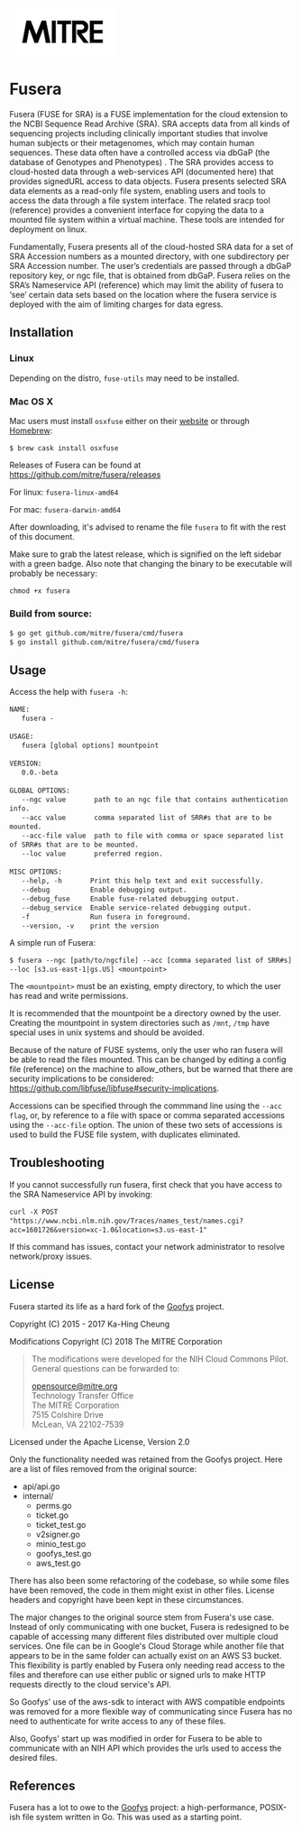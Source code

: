 ![mitrelogo-black](static/mitrelogo-black.jpg)

Fusera
===

Fusera (FUSE for SRA) is a FUSE implementation for the cloud extension to the NCBI Sequence Read Archive (SRA).  SRA accepts data from all kinds of sequencing projects including clinically important studies that involve human subjects or their metagenomes, which may contain human sequences. These data often have a controlled access via dbGaP (the database of Genotypes and Phenotypes) .  The SRA provides access to cloud-hosted data through a web-services API (documented here) that provides signedURL access to data objects.   Fusera presents selected SRA data elements as a read-only file system, enabling users and tools to access the data through a file system interface.   The related sracp tool (reference) provides a convenient interface for copying the data to a mounted file system within a virtual machine.  These tools are intended for deployment on linux.

Fundamentally, Fusera presents all of the cloud-hosted SRA data for a set of SRA Accession numbers as a mounted directory, with one subdirectory per SRA Accession number.  The user’s credentials are passed through a dbGaP repository key, or ngc file,  that is obtained from dbGaP.  Fusera relies on the SRA’s Nameservice API (reference) which may limit the ability of fusera to ‘see’ certain data sets based on the location where the fusera service is deployed with the aim of limiting charges for data egress.

Installation
---

### Linux

Depending on the distro, `fuse-utils` may need to be installed.

### Mac OS X

Mac users must install `osxfuse` either on their [website](https://osxfuse.github.io) or through [Homebrew](http://brew.sh/):

```ShellSession
$ brew cask install osxfuse
```

Releases of Fusera can be found at https://github.com/mitre/fusera/releases

For linux: `fusera-linux-amd64`

For mac: `fusera-darwin-amd64`

After downloading, it's advised to rename the file `fusera` to fit with the rest of this document.

Make sure to grab the latest release, which is signified on the left sidebar with a green badge. Also note that changing the binary to be executable will probably be necessary:
```ShellSession
chmod +x fusera
```

### Build from source:


```ShellSession
$ go get github.com/mitre/fusera/cmd/fusera
$ go install github.com/mitre/fusera/cmd/fusera
```

Usage
---

Access the help with `fusera -h`:

```
NAME:
   fusera - 

USAGE:
   fusera [global options] mountpoint
   
VERSION:
   0.0.-beta
   
GLOBAL OPTIONS:
   --ngc value       path to an ngc file that contains authentication info.
   --acc value       comma separated list of SRR#s that are to be mounted.
   --acc-file value  path to file with comma or space separated list of SRR#s that are to be mounted.
   --loc value       preferred region.
   
MISC OPTIONS:
   --help, -h       Print this help text and exit successfully.
   --debug          Enable debugging output.
   --debug_fuse     Enable fuse-related debugging output.
   --debug_service  Enable service-related debugging output.
   -f               Run fusera in foreground.
   --version, -v    print the version
```

A simple run of Fusera:
```ShellSession
$ fusera --ngc [path/to/ngcfile] --acc [comma separated list of SRR#s] --loc [s3.us-east-1|gs.US] <mountpoint>
```

The `<mountpoint>` must be an existing, empty directory, to which the user has read and write permissions.

It is recommended that the mountpoint be a directory owned by the user. Creating the mountpoint in system directories such as `/mnt`, `/tmp` have special uses in unix systems and should be avoided.

Because of the nature of FUSE systems, only the user who ran fusera will be able to read the files mounted. This can be changed by editing a config file (reference) on the machine to allow_others, but be warned that there are security implications to be considered: https://github.com/libfuse/libfuse#security-implications.

Accessions can be specified through the commmand line using the `--acc flag`, or, by reference to a file with space or comma separated accessions using the `--acc-file` option.   The union of these two sets of accessions is used to build the FUSE file system, with duplicates eliminated.

Troubleshooting
---

If you cannot successfully run fusera, first check that you have access to the SRA Nameservice API by invoking:
```
curl -X POST "https://www.ncbi.nlm.nih.gov/Traces/names_test/names.cgi?acc=1601726&version=xc-1.0&location=s3.us-east-1"
```
If this command has issues, contact your network administrator to resolve network/proxy issues.

License
---

Fusera started its life as a hard fork of the [Goofys](https://github.com/kahing/goofys) project.

Copyright (C) 2015 - 2017 Ka-Hing Cheung

Modifications Copyright (C) 2018  The MITRE Corporation

> The modifications were developed for the NIH Cloud Commons Pilot. General questions can be forwarded to:
> 
> opensource@mitre.org  
> Technology Transfer Office  
> The MITRE Corporation  
> 7515 Colshire Drive  
> McLean, VA 22102-7539  

Licensed under the Apache License, Version 2.0

Only the functionality needed was retained from the Goofys project. Here are a list of files removed from the original source:
- api/api.go
- internal/
	- perms.go
	- ticket.go
	- ticket_test.go
	- v2signer.go
	- minio_test.go
	- goofys_test.go
	- aws_test.go

There has also been some refactoring of the codebase, so while some files have been removed, the code in them might exist in other files. License headers and copyright have been kept in these circumstances.

The major changes to the original source stem from Fusera's use case. Instead of only communicating with one bucket, Fusera is redesigned to be capable of accessing many different files distributed over multiple cloud services. One file can be in Google's Cloud Storage while another file that appears to be in the same folder can actually exist on an AWS S3 bucket. This flexibility is partly enabled by Fusera only needing read access to the files and therefore can use either public or signed urls to make HTTP requests directly to the cloud service's API.

So Goofys' use of the aws-sdk to interact with AWS compatible endpoints was removed for a more flexible way of communicating since Fusera has no need to authenticate for write access to any of these files.

Also, Goofys' start up was modified in order for Fusera to be able to communicate with an NIH API which provides the urls used to access the desired files.

References
---

Fusera has a lot to owe to the [Goofys](https://github.com/kahing/goofys) project: a high-performance, POSIX-ish file system written in Go. This was used as a starting point.

